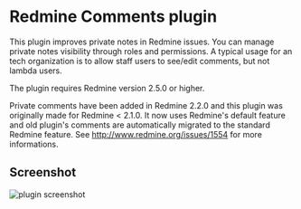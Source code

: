 Redmine Comments plugin
=======================

This plugin improves private notes in Redmine issues.
You can manage private notes visibility through roles and permissions.
A typical usage for an tech organization is to allow staff users to see/edit comments, but not lambda users.

The plugin requires Redmine version 2.5.0 or higher.

Private comments have been added in Redmine 2.2.0 and this plugin was originally made for Redmine < 2.1.0.
It now uses Redmine's default feature and old plugin's comments are automatically migrated to the standard Redmine feature.
See http://www.redmine.org/issues/1554 for more informations.

Screenshot
----------

![plugin screenshot](https://raw.githubusercontent.com/jbbarth/redmine_comments/master/assets/images/screenshot.png)
